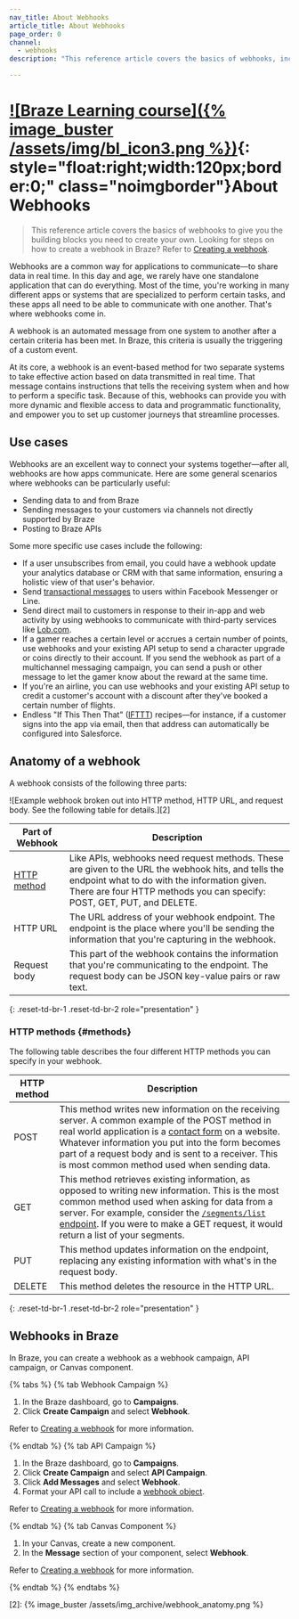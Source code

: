 ```yaml
---
nav_title: About Webhooks
article_title: About Webhooks
page_order: 0
channel:
  - webhooks
description: "This reference article covers the basics of webhooks, including common use cases, webhook anatomy, and how to use them in Braze."

---
```


# [![Braze Learning course]({% image_buster /assets/img/bl_icon3.png %})](https://learning.braze.com/understanding-webhooks){: style="float:right;width:120px;border:0;" class="noimgborder"}About Webhooks

> This reference article covers the basics of webhooks to give you the building blocks you need to create your own. Looking for steps on how to create a webhook in Braze? Refer to [Creating a webhook][1].

Webhooks are a common way for applications to communicate—to share data in real time. In this day and age, we rarely have one standalone application that can do everything. Most of the time, you're working in many different apps or systems that are specialized to perform certain tasks, and these apps all need to be able to communicate with one another. That's where webhooks come in.

A webhook is an automated message from one system to another after a certain criteria has been met. In Braze, this criteria is usually the triggering of a custom event.

At its core, a webhook is an event-based method for two separate systems to take effective action based on data transmitted in real time. That message contains instructions that tells the receiving system when and how to perform a specific task. Because of this, webhooks can provide you with more dynamic and flexible access to data and programmatic functionality, and empower you to set up customer journeys that streamline processes.

## Use cases

Webhooks are an excellent way to connect your systems together—after all, webhooks are how apps communicate. Here are some general scenarios where webhooks can be particularly useful:

- Sending data to and from Braze
- Sending messages to your customers via channels not directly supported by Braze
- Posting to Braze APIs

Some more specific use cases include the following:

- If a user unsubscribes from email, you could have a webhook update your analytics database or CRM with that same information, ensuring a holistic view of that user's behavior.
- Send [transactional messages]({{site.baseurl}}/api/api_campaigns/transactional_api_campaign/) to users within Facebook Messenger or Line.
- Send direct mail to customers in response to their in-app and web activity by using webhooks to communicate with third-party services like [Lob.com]({{site.baseurl}}/partners/message_orchestration/additional_channels/direct_mail/lob/).
- If a gamer reaches a certain level or accrues a certain number of points, use webhooks and your existing API setup to send a character upgrade or coins directly to their account. If you send the webhook as part of a multichannel messaging campaign, you can send a push or other message to let the gamer know about the reward at the same time.
- If you're an airline, you can use webhooks and your existing API setup to credit a customer's account with a discount after they've booked a certain number of flights.
- Endless "If This Then That" ([IFTTT](https://ifttt.com/about)) recipes—for instance, if a customer signs into the app via email, then that address can automatically be configured into Salesforce.

## Anatomy of a webhook

A webhook consists of the following three parts:

![Example webhook broken out into HTTP method, HTTP URL, and request body. See the following table for details.][2]

| Part of Webhook | Description |
| --- | --- |
| [HTTP method](#methods) | Like APIs, webhooks need request methods. These are given to the URL the webhook hits, and tells the endpoint what to do with the information given. There are four HTTP methods you can specify: POST, GET, PUT, and DELETE. |
| HTTP URL | The URL address of your webhook endpoint. The endpoint is the place where you'll be sending the information that you're capturing in the webhook. |
| Request body | This part of the webhook contains the information that you're communicating to the endpoint. The request body can be JSON key-value pairs or raw text. |
{: .reset-td-br-1 .reset-td-br-2 role="presentation" }

### HTTP methods {#methods}

The following table describes the four different HTTP methods you can specify in your webhook.

| HTTP method | Description |
| ----------- | ----------- |
| POST | This method writes new information on the receiving server. A common example of the POST method in real world application is a [contact form](https://www.braze.com/company/contact) on a website. Whatever information you put into the form becomes part of a request body and is sent to a receiver. This is most common method used when sending data.
| GET | This method retrieves existing information, as opposed to writing new information. This is the most common method used when asking for data from a server. For example, consider the [`/segments/list` endpoint]({{site.baseurl}}/api/endpoints/export/segments/get_segment/). If you were to make a GET request, it would return a list of your segments.
| PUT | This method updates information on the endpoint, replacing any existing information with what's in the request body. 
| DELETE | This method deletes the resource in the HTTP URL. 
{: .reset-td-br-1 .reset-td-br-2 role="presentation" }

## Webhooks in Braze

In Braze, you can create a webhook as a webhook campaign, API campaign, or Canvas component.

{% tabs %}
{% tab Webhook Campaign %}

1. In the Braze dashboard, go to **Campaigns**.
2. Click **Create Campaign** and select **Webhook**.

Refer to [Creating a webhook]({{site.baseurl}}/user_guide/message_building_by_channel/webhooks/creating_a_webhook/) for more information.

{% endtab %}
{% tab API Campaign %}

1. In the Braze dashboard, go to **Campaigns**.
2. Click **Create Campaign** and select **API Campaign**.
3. Click **Add Messages** and select **Webhook**.
4. Format your API call to include a [webhook object]({{site.baseurl}}/api/objects_filters/messaging/webhook_object/).

Refer to [Creating a webhook]({{site.baseurl}}/user_guide/message_building_by_channel/webhooks/creating_a_webhook/) for more information.

{% endtab %}
{% tab Canvas Component %}

1. In your Canvas, create a new component.
2. In the **Message** section of your component, select **Webhook**.

Refer to [Creating a webhook]({{site.baseurl}}/user_guide/message_building_by_channel/webhooks/creating_a_webhook/) for more information.

{% endtab %}
{% endtabs %}


[1]: {{site.baseurl}}/user_guide/message_building_by_channel/webhooks/creating_a_webhook/
[2]: {% image_buster /assets/img_archive/webhook_anatomy.png %}
